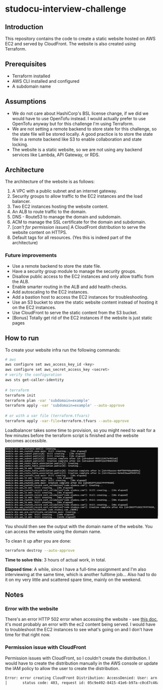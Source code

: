 # studocu-interview-challenge


## Introduction

This repository contains the code to create a static website hosted on AWS EC2 and served by CloudFront. The website is also created using Terraform.

## Prerequisites

- Terraform installed
- AWS CLI installed and configured
- A subdomain name

## Assumptions

- We do not care about HashiCorp's BSL license change, if we did we would have to use OpenTofu instead. I would actually prefer to use OpenTofu anyway but for this challenge I'm using Terraform.
- We are not setting a remote backend to store state for this challenge, so the state file will be stored locally. A good practice is to store the state file in a remote backend like S3 to enable collaboration and state locking.
- The website is a static website, so we are not using any backend services like Lambda, API Gateway, or RDS.

## Architecture

The architecture of the website is as follows:

1. A VPC with a public subnet and an internet gateway.
2. Security groups to allow traffic to the EC2 instances and the load balancer.
3. Two EC2 instances hosting the website content.
4. An ALB to route traffic to the domain.
6. DNS - Route53 to manage the domain and subdomain.
7. ACM to manage the SSL certificate for the domain and subdomain.
8. [_can't for permission issues_] A CloudFront distribution to serve the website content on HTTPS.
9. Default tags for all resources. (Yes this is indeed part of the architecture)

### Future improvements

- Use a remote backend to store the state file.
- Have a security group module to manage the security groups.
- Disallow public access to the EC2 instances and only allow traffic from the ALB.
- Enable smarter routing in the ALB and add health checks.
- Add autoscaling to the EC2 instances.
- Add a bastion host to access the EC2 instances for troubleshooting.
- Use an S3 bucket to store the static website content instead of hosting it on the EC2 instances.
- Use CloudFront to serve the static content from the S3 bucket.
- [Bonus] Totally get rid of the EC2 instances if the website is just static pages

## How to run

To create your website infra run the following commands:

```bash
# aws
aws configure set aws_access_key_id <key>
aws configure set aws_secret_access_key <secret>
# verify the configuration
aws sts get-caller-identity

# terraform
terraform init
terraform plan -var 'subdomain=example'
terraform apply -var 'subdomain=example' --auto-approve

# or with a var file (terraform.tfvars)
terraform apply -var-file=terraform.tfvars --auto-approve
```

Loadbalancer takes some time to provision, so you might need to wait for a few minutes before the terraform script is finished and the website becomes accessible.

![alt text](docs/image.png)

You should then see the output with the domain name of the website. You can access the website using the domain name.

To clean it up after you are done:

```bash
terraform destroy --auto-approve
```

**Time to solve this**: 3 hours of actual work, in total.

**Elapsed time**: A while, since I have a full-time assignment and I'm also interviewing at the same time, which is another fulltime job... 
Also had to do it on my very little and scattered spare time, mainly on the weekend.

## Notes

### Error with the website

There's an error HTTP 502 error when accessing the website - see [this doc](https://docs.aws.amazon.com/elasticloadbalancing/latest/classic/ts-elb-error-message.html#ts-elb-errorcodes-http502), it's most probably an error with the ec2 content being served.
I would have to troubleshoot the EC2 instances to see what's going on and I don't have time for that right now.

### Permission issue with CloudFront

Permission issues with CloudFront, so I couldn't create the distribution. I would have to create the distribution manually in the AWS console or update the IAM policy to allow the user to create the distribution.

```bash
Error: error creating CloudFront Distribution: AccessDenied: User: arn:aws:iam::100460019285:user/test is not authorized to perform: cloudfront:CreateDistribution on resource: arn:aws:cloudfront::100460019285:distribution/* because no identity-based policy allows the cloudfront:CreateDistribution action
│       status code: 403, request id: 05c9e492-8415-41e6-b97a-c0cd7c46a8da
```